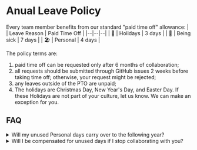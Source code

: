 # Anual Leave Policy

Every team member benefits from our standard "paid time off" allowance:
|  | Leave Reason | Paid Time Off |
|--|--|--|
| 🎄 | Holidays	| 3 days	|
| 🤒 | Being sick | 7 days |
| 🏖️ | Personal | 4 days |

The policy terms are:
1. paid time off can be requested only after 6 months of collaboration;
1. all requests should be submitted through GitHub issues 2 weeks before taking time off; otherwise, your request might be rejected;
1. any leaves outside of the PTO are unpaid;
1. The holidays are Christmas Day, New Year's Day, and Easter Day. If these Holidays are not part of your culture, let us know. We can make an exception for you.

## FAQ

<details>
  <summary>
    Will my unused Personal days carry over to the following year?
  </summary>
  <br>
  Unused personal days can be carried over into the following year. However, we encourage you to get out of the office and refresh.
</details>

<details>
  <summary>
    Will I be compensated for unused days if I stop collaborating with you?
  </summary>
  <br>
  Yes. You will receive compensation for any unused Personal days. <br> 
  Sick days and holidays will not be reimbursed.  <br>
  <br>
  Formula: <i>compensation = monthlyRate * (unusedPtoDays / totalPtoDays)_</i>
</details>
